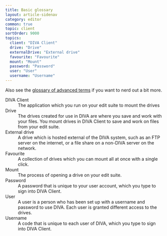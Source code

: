 ```yaml
---
title: Basic glossary
layout: article-sidenav
category: editor
common: true
topic: client
sortOrder: 9000
topics:
  client: "DIVA Client"
  drive: "Drive"
  externalDrive: "External drive"
  favourite: "Favourite"
  mount: "Mount"
  password: "Password"
  user: "User"
  username: "Username"
---
```


Also see the [glossary of advanced terms](/v4/admin/glossary-advanced.html) if you want to nerd out a bit more.

<dl>

  <dt id="client">DIVA Client</dt>
  <dd>The application which you run on your edit suite to mount the drives</dd>

  <dt id="drive">Drive</dt>
  <dd>The drives created for use in DIVA are where you save and work with your files. You mount drives in DIVA Client to save and work on files from your edit suite.</dd>

  <dt id="externalDrive">External drive</dt>
  <dd>A drive which is hosted external of the DIVA system, such as an FTP server on the internet, or a file share on a non-DIVA server on the network.</dd>

  <dt id="event">Favourite</dt>
  <dd>A collection of drives which you can mount all at once with a single click.</dd>

  <dt id="mount">Mount</dt>
  <dd>The process of opening a drive on your edit suite.</dd>

  <dt id="password">Password</dt>
  <dd>A password that is unique to your user account, which you type to sign into DIVA Client.</dd>

  <dt id="user">User</dt>
  <dd>A user is a person who has been set up with a username and password to use DIVA. Each user is granted different access to the drives.</dd>

  <dt id="username">Username</dt>
  <dd>A code that is unique to each user of DIVA, which you type to sign into DIVA Client.</dd>

</dl>
